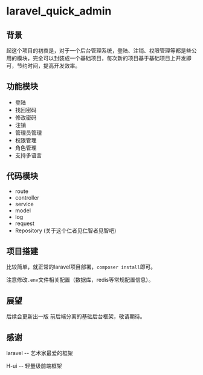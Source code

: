 # laravel_quick_admin

## 背景

起这个项目的初衷是，对于一个后台管理系统，登陆、注销、权限管理等都是些公用的模块，完全可以封装成一个基础项目，每次新的项目基于基础项目上开发即可，节约时间，提高开发效率。

## 功能模块

- 登陆
- 找回密码
- 修改密码
- 注销
- 管理员管理
- 权限管理
- 角色管理
- 支持多语言

## 代码模块

- route
- controller
- service
- model
- log
- request
- Repository  (关于这个仁者见仁智者见智吧)

## 项目搭建

比较简单，就正常的laravel项目部署，`composer install`即可。

注意修改`.env`文件相关配置（数据库，redis等常规配置信息）。

## 展望

后续会更新出一版 前后端分离的基础后台框架，敬请期待。

## 感谢

laravel -- 艺术家最爱的框架

H-ui -- 轻量级前端框架

